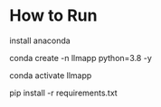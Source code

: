 # How to Run

install anaconda

conda create -n llmapp python=3.8 -y

conda activate llmapp

pip install -r requirements.txt